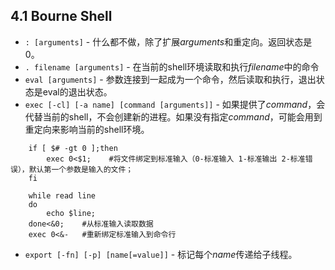 ## 4.1 Bourne Shell

- `: [arguments]` - 什么都不做，除了扩展*arguments*和重定向。返回状态是0。
- `. filename [arguments]` - 在当前的shell环境读取和执行*filename*中的命令
- `eval [arguments]` - 参数连接到一起成为一个命令，然后读取和执行，退出状态是eval的退出状态。
- `exec [-cl] [-a name] [command [arguments]]` - 如果提供了*command*，会代替当前的shell，不会创建新的进程。如果没有指定*command*，可能会用到重定向来影响当前的shell环境。
```
    if [ $# -gt 0 ];then
        exec 0<$1;    #将文件绑定到标准输入（0-标准输入 1-标准输出 2-标准错误），默认第一个参数是输入的文件；
    fi

    while read line
    do
        echo $line;
    done<&0;    #从标准输入读取数据
    exec 0<&-   #重新绑定标准输入到命令行
```
- `export [-fn] [-p] [name[=value]]` - 标记每个*name*传递给子线程。


